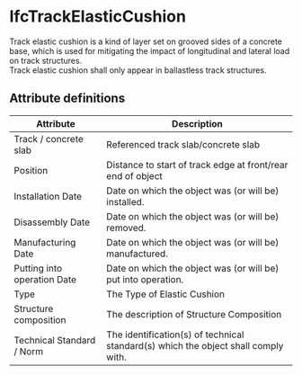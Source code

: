 IfcTrackElasticCushion
======================
Track elastic cushion is a kind of layer set on grooved sides of a concrete
base, which is used for mitigating the impact of longitudinal and lateral load
on track structures.  
Track elastic cushion shall only appear in ballastless track structures.  


Attribute definitions
---------------------
| Attribute                   | Description                                                                        |
|-----------------------------|------------------------------------------------------------------------------------|
| Track / concrete slab       | Referenced track slab/concrete slab                                                |
| Position                    | Distance to start of track edge at front/rear end of object                        |
| Installation Date           | Date on which the object was (or will be) installed.                               |
| Disassembly Date            | Date on which the object was (or will be) removed.                                 |
| Manufacturing Date          | Date on which the object was (or will be) manufactured.                            |
| Putting into operation Date | Date on which the object was (or will be) put into operation.                      |
| Type                        | The Type of Elastic Cushion                                                        |
| Structure composition       | The description of Structure Composition                                           |
| Technical Standard / Norm   | The identification(s) of technical standard(s) which the object shall comply with. |

